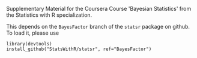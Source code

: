 Supplementary Material for the Coursera Course 'Bayesian Statistics' from the Statistics with R specialization.

This depends on the `BayesFactor` branch of the `statsr` package on github.   To load it, please use

```
library(devtools)
install_github("StatsWithR/statsr", ref="BayesFactor")
```
